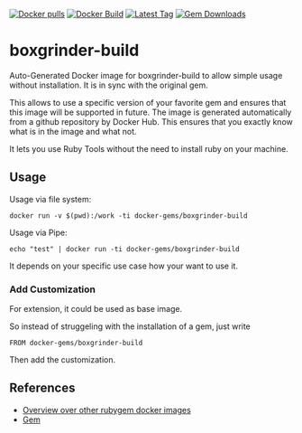 [![Docker pulls](https://img.shields.io/docker/pulls/rubygem/boxgrinder-build.svg)](https://hub.docker.com/r/rubygem/boxgrinder-build/)
[![Docker Build](https://img.shields.io/docker/automated/rubygem/boxgrinder-build.svg)](https://hub.docker.com/r/rubygem/boxgrinder-build/)
[![Latest Tag](https://img.shields.io/github/tag/docker-rubygem/boxgrinder-build.svg)](https://hub.docker.com/r/rubygem/boxgrinder-build/)
[![Gem Downloads](https://img.shields.io/gem/dt/boxgrinder-build.svg)](https://rubygems.org/gems/boxgrinder-build/)
# boxgrinder-build

Auto-Generated Docker image for boxgrinder-build to allow simple usage without installation.
It is in sync with the original gem.

This allows to use a specific version of your favorite gem and ensures that this image will be supported in future.
The image is generated automatically from a github repository by Docker Hub.
This ensures that you exactly know what is in the image and what not.

It lets you use Ruby Tools without the need to install ruby on your machine.

## Usage

Usage via file system:

`docker run -v $(pwd):/work -ti docker-gems/boxgrinder-build`

Usage via Pipe:

`echo "test" | docker run -ti docker-gems/boxgrinder-build`

It depends on your specific use case how your want to use it.

### Add Customization

For extension, it could be used as base image.

So instead of struggeling with the installation of a gem, just write

`FROM docker-gems/boxgrinder-build`

Then add the customization.

## References

 - [Overview over other rubygem docker images](https://github.com/thinkbot/docker-rubygem)
 - [Gem](https://rubygems.org/gems/boxgrinder-build/)
